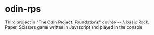 # odin-rps
Third project in "The Odin Project: Foundations" course  -- A basic Rock, Paper, Scissors game written in Javascript and played in the console
